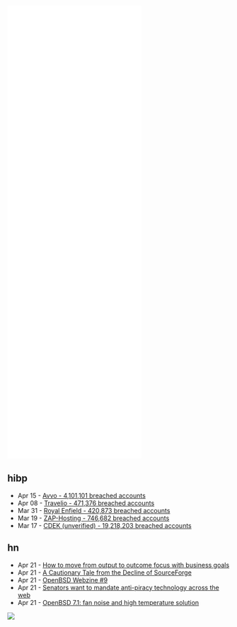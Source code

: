 ![Metrics](https://raw.githubusercontent.com/phixion/phixion/master/metrics.svg)

## hibp

<!--
for https://github.com/phixion/phixion/blob/main/.github/workflows/feeds.yml
-->
<!--START_SECTION:haveibeenpwnd-->
- Apr 15 - [Avvo - 4,101,101 breached accounts](https://haveibeenpwned.com/PwnedWebsites#Avvo)
- Apr 08 - [Travelio - 471,376 breached accounts](https://haveibeenpwned.com/PwnedWebsites#Travelio)
- Mar 31 - [Royal Enfield - 420,873 breached accounts](https://haveibeenpwned.com/PwnedWebsites#RoyalEnfield)
- Mar 19 - [ZAP-Hosting - 746,682 breached accounts](https://haveibeenpwned.com/PwnedWebsites#ZAPHosting)
- Mar 17 - [CDEK (unverified) - 19,218,203 breached accounts](https://haveibeenpwned.com/PwnedWebsites#CDEK)
<!--END_SECTION:haveibeenpwnd-->

## hn

<!--
for https://github.com/phixion/phixion/blob/main/.github/workflows/feeds.yml
-->
<!--START_SECTION:hn-->
- Apr 21 - [How to move from output to outcome focus with business goals](https://www.just3things.com/posts/okrs-from-output-to-outcome)
- Apr 21 - [A Cautionary Tale from the Decline of SourceForge](https://neverworkintheory.org/2022/04/21/decline-of-sourceforge.html)
- Apr 21 - [OpenBSD Webzine #9](https://webzine.puffy.cafe/issue-9.html)
- Apr 21 - [Senators want to mandate anti-piracy technology across the web](https://arstechnica.com/tech-policy/2022/04/if-you-like-youtubes-copyright-takedown-process-youll-love-this-bill/)
- Apr 21 - [OpenBSD 7.1: fan noise and high temperature solution](https://dataswamp.org/~solene/2022-04-21-openbsd-71-fan-noise-temperature.html)
<!--END_SECTION:hn-->

<!--
for https://yhype.me
-->
![](https://hit.yhype.me/github/profile?user_id=13013670)
